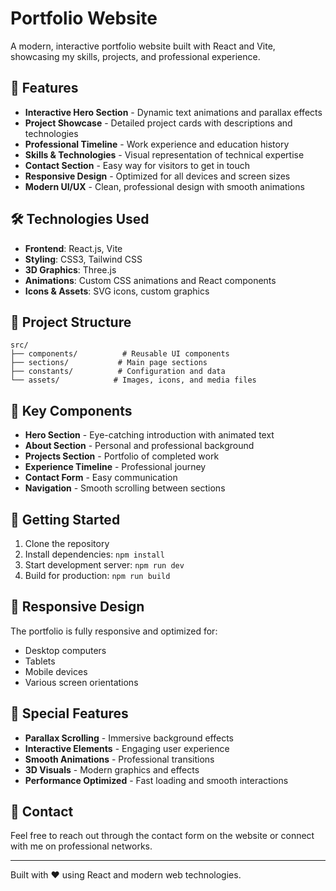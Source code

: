 # Portfolio Website

A modern, interactive portfolio website built with React and Vite, showcasing my skills, projects, and professional experience.

## 🚀 Features

- **Interactive Hero Section** - Dynamic text animations and parallax effects
- **Project Showcase** - Detailed project cards with descriptions and technologies
- **Professional Timeline** - Work experience and education history
- **Skills & Technologies** - Visual representation of technical expertise
- **Contact Section** - Easy way for visitors to get in touch
- **Responsive Design** - Optimized for all devices and screen sizes
- **Modern UI/UX** - Clean, professional design with smooth animations

## 🛠️ Technologies Used

- **Frontend**: React.js, Vite
- **Styling**: CSS3, Tailwind CSS
- **3D Graphics**: Three.js
- **Animations**: Custom CSS animations and React components
- **Icons & Assets**: SVG icons, custom graphics

## 📁 Project Structure

```
src/
├── components/          # Reusable UI components
├── sections/           # Main page sections
├── constants/          # Configuration and data
└── assets/            # Images, icons, and media files
```

## 🎯 Key Components

- **Hero Section** - Eye-catching introduction with animated text
- **About Section** - Personal and professional background
- **Projects Section** - Portfolio of completed work
- **Experience Timeline** - Professional journey
- **Contact Form** - Easy communication
- **Navigation** - Smooth scrolling between sections

## 🚀 Getting Started

1. Clone the repository
2. Install dependencies: `npm install`
3. Start development server: `npm run dev`
4. Build for production: `npm run build`

## 📱 Responsive Design

The portfolio is fully responsive and optimized for:
- Desktop computers
- Tablets
- Mobile devices
- Various screen orientations

## 🌟 Special Features

- **Parallax Scrolling** - Immersive background effects
- **Interactive Elements** - Engaging user experience
- **Smooth Animations** - Professional transitions
- **3D Visuals** - Modern graphics and effects
- **Performance Optimized** - Fast loading and smooth interactions

## 📧 Contact

Feel free to reach out through the contact form on the website or connect with me on professional networks.

---

Built with ❤️ using React and modern web technologies.
